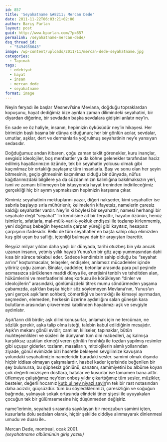 ```yaml
---
id: 857
title: 'Seyahatname &#8211; Mercan Dede'
date: 2011-11-22T06:03:21+02:00
author: Barış Parlan
layout: post
guid: http://www.bparlan.com/?p=857
permalink: /seyahatname-mercan-dede/
dsq_thread_id:
  - "5494938643"
image: /wp-content/uploads/2011/11/mercan-dede-seyahatname.jpg
categories:
  - Tapınak
tags:
  - edebiyat
  - hayat
  - insan
  - mercan dede
  - seyahatname
format: image
---
```

<div class="ttr_start">
</div>

Neyin feryadı ile başlar Mesnevi&#8217;sine Mevlana, doğduğu topraklardan kopuşunu, hayat dediğimiz bize ayrılan zaman dilimindeki seyahatini, bir diyardan diğerine, bir sevdadan başka sevdalara gidişini anlatır ney&#8217;in.

En sade ve öz haliyle, insanın, hepimizin öyküsüdür ney&#8217;in hikayesi. Her birimizin başlı başına bir dünya olduğunun; her bir gönlün acılar, sevdalar, umutlar, aşklar, dert ve dermanlarla yoğrulmuş seyahatinin ney&#8217;e yansıyan sedasıdır.

Doğduğumuz andan itibaren, çoğu zaman taklit görenekler, kuru inançlar, sevgisiz ideolojiler, boş menfaatler ya da köhne gelenekler tarafından haciz edilmiş hayatlarımızın özünde, tek bir seyahatin yolcusu olmak gibi kaçınılmaz bir ortaklığı paylaşırız tüm insanlarla. Başı ve sonu olan her şeyin bitmesinin, geçip gitmesinin kaçınılmaz olduğu bir dünyada, nüfus kağıtlarımızdaki bilgilere ya da cüzdanımızın kalınlığına bakılmaksızın yeri, ismi ve zamanı bilinmeyen bir istasyonda hayat treninden indirileceğimiz gerçekliği hiç bir ayrım yapmaksızın hepimizin karşısına çıkar.

Kimimiz seyahatinin mektuplarını yazar, diğeri nakşeder, kimi seyahatler ise sabırla başlayıp sırla mühürlenir, kelimelerin kifayetsiz, namelerin çaresiz kaldığı seyahatler vardır. Ney&#8217;in ki böylesi bir seyahattir, namesi herhangi bir seyahate değil &#8220;seyahat&#8221; &#8216;in kendisine ait bir feryattır, hayatın özünün, henüz isimlerle, sıfatlarla, mal-mülk-varlık-yokluk endişesi ile tozlanıp kirlenmemiş, yeni doğmuş bebeğin heyecanla çarpan yüreği gibi kayıtsız, hesapsız çarpışının ifadesidir. Belki de tüm seyahatler en başta sahip olup elimizden kuş gibi uçan bu saflığı, içtenliği bulmaya dair bir arayıştan ibarettir.

Beşyüz milyar yıldan daha yaşlı bir dünyada, tarihi otuzbeş bin yıla ancak uzanan insanın, yetmiş yıllık hayatı Yunus&#8217;un bir göz açıp yummasından dahi kısa bir sürece tekabul eder. Sadece kendimizin sahip olduğu bu &#8220;seyahat an&#8217;ını&#8221; koşturmacalar, telaşeler, endişeler, anlamsız mücadeleler içinde yitiririz çoğu zaman. Binalar, caddeler, betonlar arasında para pul peşinde acımasızca sürüklenen maddi dünya ile, enerjisini tenbih ve tehditden alan, hükümlerini ve menfaatlerini ateş korkusu ile körükleyen &#8220;dinler ve ideolojilerin&#8221; arasındaki, gönlümüzdeki titrek mumu söndürmeden yaşama çabamızda, aşk&#8217;dan başka hiçbir söz söylemeyen Mevlana&#8217;nın, Yunus&#8217;un yani gerçek aşık&#8217;ların sohbeti; cömertliği ve berraklığı ile kimseyi ayırmadan, seçmeden, elemeden, herkesin üzerine aydınlığını salan güneşin kara bulutların arasından çıkıvermesi kabilinden hayatımızı aşk ve sevgiyle aydınlatır.

Aşık&#8217;ların dili birdir; aşk dilini konuşurlar, anlamak için ne tercüman, ne sözlük gerekir, aşka talip olma isteği, talebin kabul edildiğinin mesajıdır. Aşık&#8217;ın mekanı gönül evidir; camiler, kiliseler, tapınaklar, bütün muhteşemlikleri ve süsleri ile dünyanın tüm dini mabedleri, aç kalmışa karşılıksız uzatılan ekmeği veren gönlün ferahlığı ile tozdan yapılmış resimler gibi uçuşur giderler. tozların, masalların, mitolojilerin alımlı yollarından ziyade, gönül evimizde bizi hasretle bekleyen sevgilimize kavuşma yolundaki seyahatimizin nameleridir buradaki sesler. samimi olmak dışında hiçbir iddiası olmayan çalışmalardır. hasbel kader içerisinde beğenilen bir şey bulunursa, bu şüphesiz gönlünü, sanatını, samimiyetini bu albüme koyan çok değerli müzisyen dostlara, hatalar ve kusurlar ise tamamen bana aittir. üflemeye çalıştığımız ney&#8217;den onbeş yıldır çıkarttığımız tüm sesler, müzikler, besteler, değerli hocamız <a title="Kutb-ul Ney Niyazi Sayın - Wikipedia" href="http://en.wikipedia.org/wiki/Niyazi_Say%C4%B1n" target="_blank">kutb ul ney niyazi sayin</a>&#8216;ın tek bir rast notasından daha acizdir, güçsüzdür. tüm bu söylediklerimizi, çaresizliğin ve soğuğun bağrında, yalınayak sokak ortasında elindeki tiner şişesi ile uyuyakalan çocuğun tek bir gülümsemesine hiç düşünmeden değişiriz.

name&#8217;lerimin, seyahati sırasında sayıklayan bir meczubun samimi içten, kusurlarla dolu sedaları olarak, hiçbir şekilde ciddiye alınmayarak dinlenmesi umudu ve duası ile..

Mercan Dede, montreal, ocak 2001.  
_(seyahatname albümünün giriş yazısı)_

<div class="ttr_end">
</div>